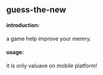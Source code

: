 ## guess-the-new

#### introduction:

a game help improve your memry.

#### usage:

it is only valuave on mobile platform!